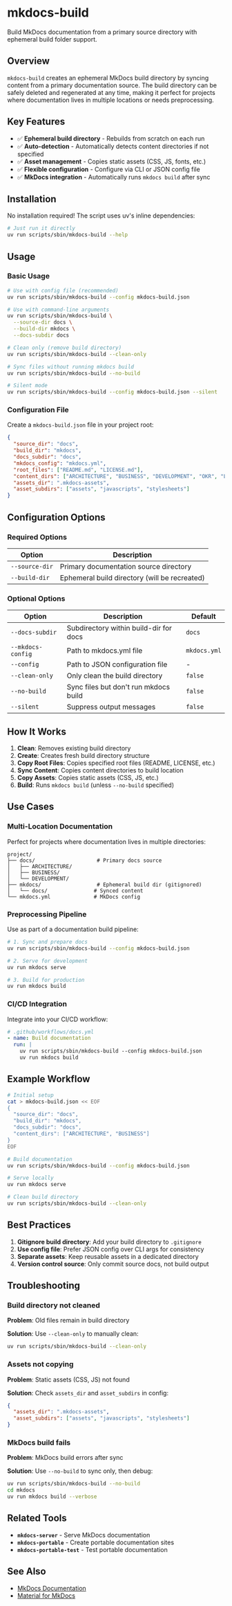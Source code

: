 # mkdocs-build

Build MkDocs documentation from a primary source directory with ephemeral build folder support.

## Overview

`mkdocs-build` creates an ephemeral MkDocs build directory by syncing content from a primary documentation source. The build directory can be safely deleted and regenerated at any time, making it perfect for projects where documentation lives in multiple locations or needs preprocessing.

## Key Features

- ✅ **Ephemeral build directory** - Rebuilds from scratch on each run
- ✅ **Auto-detection** - Automatically detects content directories if not specified
- ✅ **Asset management** - Copies static assets (CSS, JS, fonts, etc.)
- ✅ **Flexible configuration** - Configure via CLI or JSON config file
- ✅ **MkDocs integration** - Automatically runs `mkdocs build` after sync

## Installation

No installation required! The script uses uv's inline dependencies:

```bash
# Just run it directly
uv run scripts/sbin/mkdocs-build --help
```

## Usage

### Basic Usage

```bash
# Use with config file (recommended)
uv run scripts/sbin/mkdocs-build --config mkdocs-build.json

# Use with command-line arguments
uv run scripts/sbin/mkdocs-build \
  --source-dir docs \
  --build-dir mkdocs \
  --docs-subdir docs

# Clean only (remove build directory)
uv run scripts/sbin/mkdocs-build --clean-only

# Sync files without running mkdocs build
uv run scripts/sbin/mkdocs-build --no-build

# Silent mode
uv run scripts/sbin/mkdocs-build --config mkdocs-build.json --silent
```

### Configuration File

Create a `mkdocs-build.json` file in your project root:

```json
{
  "source_dir": "docs",
  "build_dir": "mkdocs",
  "docs_subdir": "docs",
  "mkdocs_config": "mkdocs.yml",
  "root_files": ["README.md", "LICENSE.md"],
  "content_dirs": ["ARCHITECTURE", "BUSINESS", "DEVELOPMENT", "OKR", "LEGAL"],
  "assets_dir": ".mkdocs-assets",
  "asset_subdirs": ["assets", "javascripts", "stylesheets"]
}
```

## Configuration Options

### Required Options

| Option | Description |
|--------|-------------|
| `--source-dir` | Primary documentation source directory |
| `--build-dir` | Ephemeral build directory (will be recreated) |

### Optional Options

| Option | Description | Default |
|--------|-------------|---------|
| `--docs-subdir` | Subdirectory within build-dir for docs | `docs` |
| `--mkdocs-config` | Path to mkdocs.yml file | `mkdocs.yml` |
| `--config` | Path to JSON configuration file | - |
| `--clean-only` | Only clean the build directory | `false` |
| `--no-build` | Sync files but don't run mkdocs build | `false` |
| `--silent` | Suppress output messages | `false` |

## How It Works

1. **Clean**: Removes existing build directory
2. **Create**: Creates fresh build directory structure
3. **Copy Root Files**: Copies specified root files (README, LICENSE, etc.)
4. **Sync Content**: Copies content directories to build location
5. **Copy Assets**: Copies static assets (CSS, JS, etc.)
6. **Build**: Runs `mkdocs build` (unless `--no-build` specified)

## Use Cases

### Multi-Location Documentation

Perfect for projects where documentation lives in multiple directories:

```
project/
├── docs/                    # Primary docs source
│   ├── ARCHITECTURE/
│   ├── BUSINESS/
│   └── DEVELOPMENT/
├── mkdocs/                  # Ephemeral build dir (gitignored)
│   └── docs/               # Synced content
└── mkdocs.yml              # MkDocs config
```

### Preprocessing Pipeline

Use as part of a documentation build pipeline:

```bash
# 1. Sync and prepare docs
uv run scripts/sbin/mkdocs-build --config mkdocs-build.json

# 2. Serve for development
uv run mkdocs serve

# 3. Build for production
uv run mkdocs build
```

### CI/CD Integration

Integrate into your CI/CD workflow:

```yaml
# .github/workflows/docs.yml
- name: Build documentation
  run: |
    uv run scripts/sbin/mkdocs-build --config mkdocs-build.json
    uv run mkdocs build
```

## Example Workflow

```bash
# Initial setup
cat > mkdocs-build.json << EOF
{
  "source_dir": "docs",
  "build_dir": "mkdocs",
  "docs_subdir": "docs",
  "content_dirs": ["ARCHITECTURE", "BUSINESS"]
}
EOF

# Build documentation
uv run scripts/sbin/mkdocs-build --config mkdocs-build.json

# Serve locally
uv run mkdocs serve

# Clean build directory
uv run scripts/sbin/mkdocs-build --clean-only
```

## Best Practices

1. **Gitignore build directory**: Add your build directory to `.gitignore`
2. **Use config file**: Prefer JSON config over CLI args for consistency
3. **Separate assets**: Keep reusable assets in a dedicated directory
4. **Version control source**: Only commit source docs, not build output

## Troubleshooting

### Build directory not cleaned

**Problem**: Old files remain in build directory

**Solution**: Use `--clean-only` to manually clean:
```bash
uv run scripts/sbin/mkdocs-build --clean-only
```

### Assets not copying

**Problem**: Static assets (CSS, JS) not found

**Solution**: Check `assets_dir` and `asset_subdirs` in config:
```json
{
  "assets_dir": ".mkdocs-assets",
  "asset_subdirs": ["assets", "javascripts", "stylesheets"]
}
```

### MkDocs build fails

**Problem**: MkDocs build errors after sync

**Solution**: Use `--no-build` to sync only, then debug:
```bash
uv run scripts/sbin/mkdocs-build --no-build
cd mkdocs
uv run mkdocs build --verbose
```

## Related Tools

- **`mkdocs-server`** - Serve MkDocs documentation
- **`mkdocs-portable`** - Create portable documentation sites
- **`mkdocs-portable-test`** - Test portable documentation

## See Also

- [MkDocs Documentation](https://www.mkdocs.org/)
- [Material for MkDocs](https://squidfunk.github.io/mkdocs-material/)
